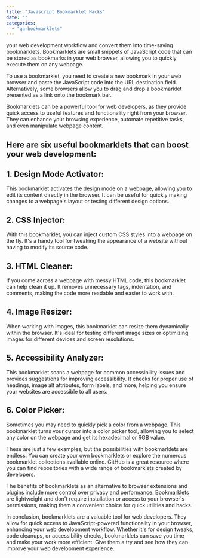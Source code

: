 ```yaml
---
title: "Javascript Bookmarklet Hacks"
date: ""
categories: 
  - "qa-bookmarklets"
---
```


your web development workflow and convert them into time-saving bookmarklets. Bookmarklets are small snippets of JavaScript code that can be stored as bookmarks in your web browser, allowing you to quickly execute them on any webpage.

To use a bookmarklet, you need to create a new bookmark in your web browser and paste the JavaScript code into the URL destination field. Alternatively, some browsers allow you to drag and drop a bookmarklet presented as a link onto the bookmark bar.

Bookmarklets can be a powerful tool for web developers, as they provide quick access to useful features and functionality right from your browser. They can enhance your browsing experience, automate repetitive tasks, and even manipulate webpage content.

## Here are six useful bookmarklets that can boost your web development:

## 1\. Design Mode Activator:

This bookmarklet activates the design mode on a webpage, allowing you to edit its content directly in the browser. It can be useful for quickly making changes to a webpage's layout or testing different design options.

## 2\. CSS Injector:

With this bookmarklet, you can inject custom CSS styles into a webpage on the fly. It's a handy tool for tweaking the appearance of a website without having to modify its source code.

## 3\. HTML Cleaner:

If you come across a webpage with messy HTML code, this bookmarklet can help clean it up. It removes unnecessary tags, indentation, and comments, making the code more readable and easier to work with.

## 4\. Image Resizer:

When working with images, this bookmarklet can resize them dynamically within the browser. It's ideal for testing different image sizes or optimizing images for different devices and screen resolutions.

## 5\. Accessibility Analyzer:

This bookmarklet scans a webpage for common accessibility issues and provides suggestions for improving accessibility. It checks for proper use of headings, image alt attributes, form labels, and more, helping you ensure your websites are accessible to all users.

## 6\. Color Picker:

Sometimes you may need to quickly pick a color from a webpage. This bookmarklet turns your cursor into a color picker tool, allowing you to select any color on the webpage and get its hexadecimal or RGB value.

These are just a few examples, but the possibilities with bookmarklets are endless. You can create your own bookmarklets or explore the numerous bookmarklet collections available online. GitHub is a great resource where you can find repositories with a wide range of bookmarklets created by developers.

The benefits of bookmarklets as an alternative to browser extensions and plugins include more control over privacy and performance. Bookmarklets are lightweight and don't require installation or access to your browser's permissions, making them a convenient choice for quick utilities and hacks.

In conclusion, bookmarklets are a valuable tool for web developers. They allow for quick access to JavaScript-powered functionality in your browser, enhancing your web development workflow. Whether it's for design tweaks, code cleanups, or accessibility checks, bookmarklets can save you time and make your work more efficient. Give them a try and see how they can improve your web development experience.
